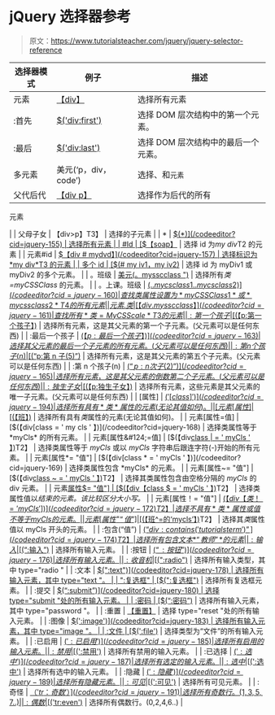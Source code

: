 # jQuery 选择器参考

> 原文：<https://www.tutorialsteacher.com/jquery/jquery-selector-reference>

| 选择器模式 | 例子 | 描述 |
| --- | --- | --- |
| 元素 | [【div】](/codeeditor?cid=jquery-21) | 选择所有元素 |
| :首先 | [$('div:first')](/codeeditor?cid=jquery-150) | 选择 DOM 层次结构中的第一个元素。 |
| :最后 | [$('div:last')](/codeeditor?cid=jquery-151) | 选择 DOM 层次结构中的最后一个元素。 |
| 多元素 | 美元(‘p，div，code’) | 选择、和`元素` |
| 父代后代 | [【div p】](/codeeditor?cid=jquery-153) | 选择作为后代的所有

元素

 |
| 父母子女 | 【div>p】T3】 | 选择的子元素 |
| * | [$(*)](/codeeditor?cid=jquery-155) | 选择所有元素 |
| #Id | [$【soap】](/codeeditor?cid=jquery-156) | 选择 id 为*my div*T2 的元素 |
| 元素#id | [$【div # mydvd】](/codeeditor?cid=jquery-157) | 选择标识为*my div*T3 的元素 |
| 多个 id | [$(# my iv1，my iv2)](/codeeditor?cid=jquery-158) | 选择 id 为 myDiv1 或 myDiv2 的多个元素。 |
| 。班级 | [美元(。mysscclass ")](/codeeditor?cid=jquery-159) | 选择所有*类=myCSSClass* 的元素。 |
| 。上课。班级 | [$(. . mycsclass 1 . . mycsclass 2)](/codeeditor?cid=jquery-160) | 查找类属性设置为 *myCSSClass1* 或*mycss class 2*T4 的所有元素 |
| 元素.类 | [【div . mysscclass】](/codeeditor?cid=jquery-161) | 查找所有*类= MyCSScale*T3 的元素 |
| :第一个孩子 | [$(【p:第一个孩子】)](/codeeditor?cid=jquery-162) | 选择所有元素，这是其父元素的第一个子元素。(父元素可以是任何东西) |
| :最后一个孩子 | [$(【p:最后一个孩子】)](/codeeditor?cid=jquery-163) | 选择其父元素的最后一个子元素的所有元素。(父元素可以是任何东西) |
| :第 n 个孩子(n) | [$(“p:第 n 子(5)”)](/codeeditor?cid=jquery-164) | 选择所有元素，这是其父元素的第五个子元素。(父元素可以是任何东西) |
| :第 n 个孩子(n) | [$(“p:n 次子(2)”)](/codeeditor?cid=jquery-165) | 选择所有元素，这是其父元素的倒数第二个子元素。(父元素可以是任何东西) |
| :独生子女 | [$(【p:独生子女】)](/codeeditor?cid=jquery-166) | 选择所有元素，这些元素是其父元素的唯一子元素。(父元素可以是任何东西) |
| [属性] | [$('[class]')](/codeeditor?cid=jquery-194) | 选择所有具有*类*属性的元素(无论其值如何)。 |
| [元素[属性] | [$(【班】)](/codeeditor?cid=jquery-167) | 选择所有具有*类*属性的元素(无论其值如何)。 |
| 元素[属性=值] | [$(【div[class = ' my cls ' 】)](/codeeditor?cid=jquery-168) | 选择类属性等于 *myCls* 的所有元素。 |
| 元素[属性&#124;=值] | [$(【div[class &#124; = ' myCls ' 】)](/codeeditor?cid=jquery-193)T2】 | 选择类属性等于 *myCls* 或以 *myCls* 字符串后跟连字符(-)开始的所有元素。 |
| 元素[属性*= "值"] | [$(【div[class * = ' myCls ' 】)](/codeeditor?cid=jquery-169) | 选择类属性包含 *myCls* 的元素。 |
| 元素[属性~= "值"] | [$(【div[class ~ = ' myCls ' 】)](/codeeditor?cid=jquery-170)T2】 | 选择其类属性包含由空格分隔的 *myCls* 的 div 元素。 |
| 元素[属性$= "值"] | [$(【div【class $ = ' myCls ' 】)](/codeeditor?cid=jquery-171)T2】 | 选择类属性值以*结束的元素。该比较区分大小写。* |
| 元素[属性！= "值"] | [$(【div【类！= ' myCls '])](/codeeditor?cid=jquery-172)T2】 | 选择不具有*类*属性或值不等于 myCls 的元素。 |
| 元素[属性^=“值”] | [$(【班^=的‘mycls’】)](/codeeditor?cid=jquery-173)T2】 | 选择其*类*属性值以 myCls 开头的元素。 |
| :包含(“值”) | [$(“div:contains(' tutorialsterm ')”](/codeeditor?cid=jquery-174)T2】 | 选择所有包含文本*“教师”* 的元素 |
| :输入 | [$(“:输入”)](/codeeditor?cid=jquery-175) | 选择所有输入元素。 |
| :按钮 | [$(“:按钮”)](/codeeditor?cid=jquery-176) | 选择所有输入元素。 |
| :收音机 | [$(":radio")](/codeeditor?cid=jquery-177) | 选择所有输入类型，其中 type="radio " |
| :文本 | [$(":text")](/codeeditor?cid=jquery-178) | 选择所有输入元素，其中 type="text "。 |
| ":复选框" | [$(":复选框")](/codeeditor?cid=jquery-179) | 选择所有复选框元素。 |
| :提交 | [$(“:submit”)](/codeeditor?cid=jquery-180) | 选择 type="submit "处的所有输入元素。 |
| :密码 | [$(“:密码”)](/codeeditor?cid=jquery-181) | 选择所有输入元素，其中 type="password "。 |
| :重置 | [【重置】](/codeeditor?cid=jquery-182) | 选择 type="reset "处的所有输入元素。 |
| :图像 | [$(':image')](/codeeditor?cid=jquery-183) | 选择所有输入元素，其中 type="image "。 |
| :文件 | [$(':file')](/codeeditor?cid=jquery-184) | 选择类型为“文件”的所有输入元素。 |
| :已启用 | [$(':已启用')](/codeeditor?cid=jquery-185) | 选择所有启用的输入元素。 |
| :禁用 | [$(':禁用')](/codeeditor?cid=jquery-186) | 选择所有禁用的输入元素。 |
| :已选择 | [$(':选中')](/codeeditor?cid=jquery-187) | 选择所有选定的输入元素。 |
| :选中 | [$(':选中')](/codeeditor?cid=jquery-188) | 选择所有选中的输入元素。 |
| :隐藏 | [$(':隐藏')](/codeeditor?cid=jquery-189) | 选择所有隐藏元素。 |
| :可见 | [$(':可见')](/codeeditor?cid=jquery-190) | 选择所有可见元素。 |
| :奇怪 | [$（'tr：奇数'）](/codeeditor?cid=jquery-191) | 选择所有奇数行。(1,3,5,7..) |
| :偶数 | [$('tr:even')](/codeeditor?cid=jquery-192) | 选择所有偶数行。(0,2,4,6..) |